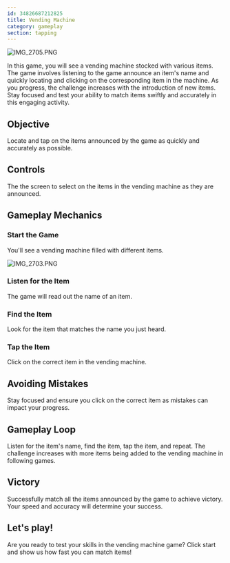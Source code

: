```yaml
---
id: 34826687212825
title: Vending Machine
category: gameplay
section: tapping
---
```

![IMG_2705.PNG](https://help.studycat.com/hc/article_attachments/34826687209753)

In this game, you will see a vending machine stocked with various items. The game involves listening to the game announce an item's name and quickly locating and clicking on the corresponding item in the machine. As you progress, the challenge increases with the introduction of new items. Stay focused and test your ability to match items swiftly and accurately in this engaging activity.

## Objective

Locate and tap on the items announced by the game as quickly and accurately as possible.

## Controls

The the screen to select on the items in the vending machine as they are announced.

## Gameplay Mechanics

### Start the Game

You'll see a vending machine filled with different items.

![IMG_2703.PNG](https://help.studycat.com/hc/article_attachments/34826690323225)

### Listen for the Item

The game will read out the name of an item.

### Find the Item

Look for the item that matches the name you just heard.

### Tap the Item

Click on the correct item in the vending machine.

## Avoiding Mistakes

Stay focused and ensure you click on the correct item as mistakes can impact your progress.

## Gameplay Loop

Listen for the item's name, find the item, tap the item, and repeat. The challenge increases with more items being added to the vending machine in following games.

## Victory

Successfully match all the items announced by the game to achieve victory. Your speed and accuracy will determine your success.

## Let's play!

Are you ready to test your skills in the vending machine game? Click start and show us how fast you can match items!